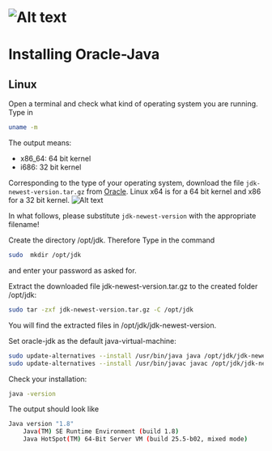 ![Alt text](https://raw.githubusercontent.com/johannes-riesterer/java/master/imaginary_manuals.png)
==============
Installing Oracle-Java
===========

Linux
---------------
 
 
 Open a terminal and check what kind of operating system you are running. Type in
 ```bash
 uname -m
 ```
 
 The output means:
- x86_64: 64 bit kernel
- i686: 32 bit kernel
 

Corresponding to the type of your operating system, download the  file ```jdk-newest-version.tar.gz``` from [Oracle](http://www.oracle.com/technetwork/java/javase/downloads/index.html?ssSourceSiteId=otnjp).
Linux x64 is for a 64 bit kernel and x86 for a 32 bit kernel.
![Alt text](https://raw.githubusercontent.com/johannes-riesterer/java/master/bd.png)

In what follows, please substitute ```jdk-newest-version``` with the appropriate filename!
 
Create the directory /opt/jdk. Therefore Type in the command
```bash
sudo  mkdir /opt/jdk
```
and enter your password as asked for.

Extract the downloaded file jdk-newest-version.tar.gz to the created folder /opt/jdk:

```bash
sudo tar -zxf jdk-newest-version.tar.gz -C /opt/jdk
```

You will find the extracted files in /opt/jdk/jdk-newest-version.

Set oracle-jdk as the default java-virtual-machine:
```bash
sudo update-alternatives --install /usr/bin/java java /opt/jdk/jdk-newest-version/bin/java 100
sudo update-alternatives --install /usr/bin/javac javac /opt/jdk/jdk-newest-version/bin/javac 100
```

Check your installation:

```bash
java -version
```

The output should look like 
```bash
Java version "1.8"
    Java(TM) SE Runtime Environment (build 1.8)
    Java HotSpot(TM) 64-Bit Server VM (build 25.5-b02, mixed mode) 
```
